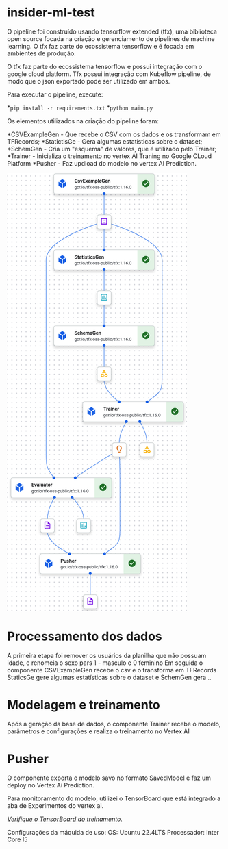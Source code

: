 # insider-ml-test

O pipeline foi construído usando tensorflow extended (tfx), uma biblioteca open source focada na criação e gerenciamento de pipelines de machine learning. O tfx faz parte do ecossistema tensorflow e é focada em ambientes de produção.

O tfx faz parte do ecossistema tensorflow e possui integração com o google cloud platform.
Tfx possui integração com Kubeflow pipeline, de modo que o json exportado pode ser utilizado em ambos.

Para executar o pipeline, execute:

*`pip install -r requirements.txt`
*`python main.py`

Os elementos utilizados na criação do pipeline foram:


*CSVExampleGen - Que recebe o CSV com os dados e os transformam em TFRecords;
*⁠StatictisGe - Gera algumas estatísticas sobre o dataset;
*⁠SchemGen - Cria um "esquema" de valores, que é utilizado pelo Trainer;
*⁠Trainer - Inicializa o treinamento no vertex AI Traning no Google CLoud Platform
*⁠Pusher - Faz updload do modelo no vertex AI Prediction.

![Pipeline de Treinamento](imagens/image_1.png)

Processamento dos dados
=================================================

A primeira etapa foi remover os usuários da planilha que não possuam idade, e renomeia o sexo pars 1 - masculo e 0 feminino
Em seguida o componente CSVExampleGen recebe o csv e o transforma em TFRecords
StaticsGe gere algumas estatísticas sobre o dataset e SchemGen gera ..

Modelagem e treinamento
=================================================

Após a geração da base de dados, o componente Trainer recebe o modelo, parâmetros e configurações e realiza o treinamento no Vertex AI

Pusher
=================================================

O componente exporta o modelo savo no formato SavedModel e faz um deploy no Vertex Ai Prediction.


Para monitoramento do modelo, utilizei o TensorBoard que está integrado a aba de Experimentos do vertex ai.

*[Verifique o TensorBoard do treinamento. ](https://us-central1.tensorboard.googleusercontent.com/experiment/projects+913507232607+locations+us-central1+tensorboards+6450522458859503616+experiments+3715416520885534720/#scalars)*

Configurações da máquida de uso:
OS: Ubuntu 22.4LTS
Processador: Inter Core I5